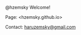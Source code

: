 @hzemsky
Welcome!

Page: <hzemsky.github.io>

Contact: <haruzemsky@gmail.com>

<!---
hzemsky/hzemsky is a ✨ special ✨ repository because its `README.md` (this file) appears on your GitHub profile.
You can click the Preview link to take a look at your changes.
--->
